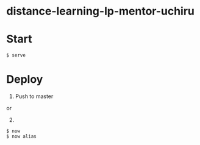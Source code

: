 # distance-learning-lp-mentor-uchiru

# Start

```
$ serve
```

# Deploy

1. Push to master

or

2.
```
$ now
$ now alias
```
